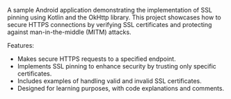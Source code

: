 A sample Android application demonstrating the implementation of SSL pinning using Kotlin and the OkHttp library. This project showcases how to secure HTTPS connections by verifying SSL certificates and protecting against man-in-the-middle (MITM) attacks. 

Features:
- Makes secure HTTPS requests to a specified endpoint.
- Implements SSL pinning to enhance security by trusting only specific certificates.
- Includes examples of handling valid and invalid SSL certificates.
- Designed for learning purposes, with code explanations and comments.
